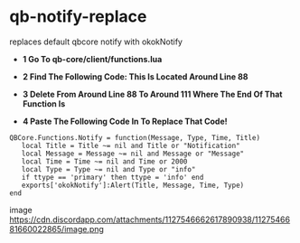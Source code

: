 # qb-notify-replace
replaces default qbcore notify with okokNotify


- **1 Go To qb-core/client/functions.lua**

- **2 Find The Following Code: This Is Located Around Line 88**

- **3 Delete From Around Line 88 To Around 111 Where The End Of That Function Is**

- **4 Paste The Following Code In To Replace That Code!**


 ```
QBCore.Functions.Notify = function(Message, Type, Time, Title)
    local Title = Title ~= nil and Title or "Notification"
    local Message = Message ~= nil and Message or "Message"
    local Time = Time ~= nil and Time or 2000
    local Type = Type ~= nil and Type or "info"
    if ttype == 'primary' then ttype = 'info' end
    exports['okokNotify']:Alert(Title, Message, Time, Type)
end
```

image https://cdn.discordapp.com/attachments/1127546662617890938/1127546681660022865/image.png
